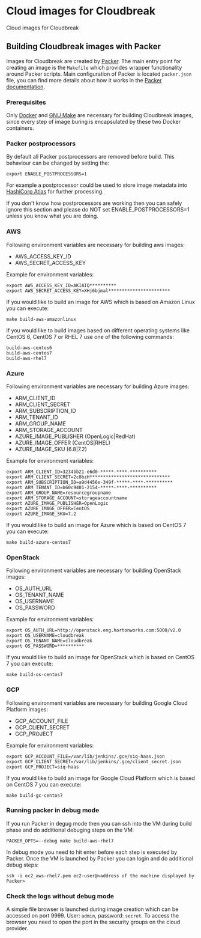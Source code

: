 # Cloud images for Cloudbreak
Cloud images for Cloudbreak

## Building Cloudbreak images with Packer

Images for Cloudbreak are created by [Packer](https://www.packer.io/docs/). The main entry point for creating an image is the `Makefile` which provides wrapper functionality around Packer scripts. Main configuration of Packer is located `packer.json` file, you can find more details about how it works in the [Packer documentation](https://www.packer.io/docs/).

### Prerequisites

Only [Docker](https://www.docker.com/) and [GNU Make](https://www.gnu.org/software/make/) are necessary for building Cloudbreak images, since every step of image buring is encapsulated by these two Docker containers.

### Packer postprocessors

By default all Packer postprocessors are removed before build. This behaviour can be changed by setting the: 
```
export ENABLE_POSTPROCESSORS=1
```
 
For example a postprocessor could be used to store image metadata into  [HashiCorp Atlas](https://www.hashicorp.com/blog/atlas-announcement/) for further processing. 

If you don't know how postprocessors are working then you can safely ignore this section and please do NOT set ENABLE_POSTPROCESSORS=1 unless you know what you are doing.

### AWS

Following environment variables are necessary for building aws images:

* AWS_ACCESS_KEY_ID
* AWS_SECRET_ACCESS_KEY

Example for environment variables:
```
export AWS_ACCESS_KEY_ID=AKIAIQ**********
export AWS_SECRET_ACCESS_KEY=XHj6bjmal***********************
```

If you would like to build an image for AWS which is based on Amazon Linux you can execute:
```
make build-aws-amazonlinux
```

If you would like to build images based on different operating systems like CentOS 6, CentOS 7 or RHEL 7 use one of the following commands: 
```
build-aws-centos6
build-aws-centos7
build-aws-rhel7
```
### Azure

Following environment variables are necessary for building Azure images:

* ARM_CLIENT_ID
* ARM_CLIENT_SECRET
* ARM_SUBSCRIPTION_ID
* ARM_TENANT_ID
* ARM_GROUP_NAME
* ARM_STORAGE_ACCOUNT
* AZURE_IMAGE_PUBLISHER (OpenLogic|RedHat)
* AZURE_IMAGE_OFFER (CentOS|RHEL)
* AZURE_IMAGE_SKU (6.8|7.2)

Example for environment variables:
```
export ARM_CLIENT_ID=3234bb21-e6d0-*****-****-**********
export ARM_CLIENT_SECRET=2c8bzH******************************
export ARM_SUBSCRIPTION_ID=a9d4456e-349f-*****-****-**********
export ARM_TENANT_ID=b60c9401-2154-*****-****-**********
export ARM_GROUP_NAME=resourcegroupname
export ARM_STORAGE_ACCOUNT=storageaccountname
export AZURE_IMAGE_PUBLISHER=OpenLogic
export AZURE_IMAGE_OFFER=CentOS
export AZURE_IMAGE_SKU=7.2
```

If you would like to build an image for Azure which is based on CentOS 7 you can execute:
```
make build-azure-centos7
```

### OpenStack

Following environment variables are necessary for building OpenStack images:

* OS_AUTH_URL
* OS_TENANT_NAME
* OS_USERNAME
* OS_PASSWORD

Example for environment variables:
```
export OS_AUTH_URL=http://openstack.eng.hortonworks.com:5000/v2.0
export OS_USERNAME=cloudbreak
export OS_TENANT_NAME=cloudbreak
export OS_PASSWORD=**********
```

If you would like to build an image for OpenStack which is based on CentOS 7 you can execute:
```
make build-os-centos7
```


### GCP

Following environment variables are necessary for building Google Cloud Platform images:

* GCP_ACCOUNT_FILE
* GCP_CLIENT_SECRET
* GCP_PROJECT

Example for environment variables:
```
export GCP_ACCOUNT_FILE=/var/lib/jenkins/.gce/siq-haas.json
export GCP_CLIENT_SECRET=/var/lib/jenkins/.gce/client_secret.json
export GCP_PROJECT=siq-haas
```

If you would like to build an image for Google Cloud Platform which is based on CentOS 7 you can execute:
```
make build-gc-centos7
```


### Running packer in debug mode

If you run Packer in degug mode then you can ssh into the VM during build phase and do additional debuging steps on the VM:

```
PACKER_OPTS=--debug make build-aws-rhel7
```
In debug mode you need to hit enter before each step is executed by Packer. Once the VM is launched by Packer you can login and do additional debug steps:

```
ssh -i ec2_aws-rhel7.pem ec2-user@<address of the machine displayed by Packer>
``` 

### Check the logs without debug mode
A simple file browser is launched during image creation which can be accessed on port 9999. User: `admin`, password: `secret`.
To access the browser you need to open the port in the security groups on the cloud provider.

